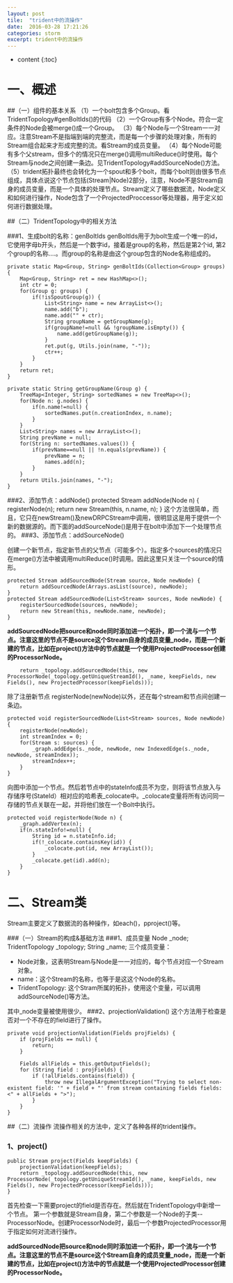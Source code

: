 ```yaml
---
layout: post
tile:  "trident中的流操作"
date:  2016-03-28 17:21:26
categories: storm 
excerpt: trident中的流操作
---
```


* content
{:toc}




# 一、概述


##（一）组件的基本关系
（1）一个bolt包含多个Group。看TridentTopology#genBoltIds()的代码
（2）一个Group有多个Node。符合一定条件的Node会被merge()成一个Group。
（3）每个Node与一个Stream一一对应。注意Stream不是指端到端的完整流，而是每一个步骤的处理对象，所有的Stream组合起来才形成完整的流。看Stream的成员变量。
（4）每个Node可能有多个父stream，但多个的情况只在merge()调用multiReduce()时使用。每个Stream与node之间创建一条边。见TridentTopology#addSourceNode()方法。
（5）trident拓扑最终也会转化为一个spout和多个bolt，而每个bolt则由很多节点组成，具体点说这个节点包括(Stream|Node)2部分，注意，Node不是Stream自身的成员变量，而是一个具体的处理节点。Stream定义了哪些数据流，Node定义和如何进行操作，Node包含了一个ProjectedProccessor等处理器，用于定义如何进行数据处理。

##（二）TridentTopology中的相关方法

###1、生成bolt的名称：genBoltIds
genBoltIds用于为bolt生成一个唯一的id，它使用字母b开头，然后是一个数字id，接着是group的名称，然后是第2个id, 第2个group的名称....。而group的名称是由这个group包含的Node名称组成的。

    private static Map<Group, String> genBoltIds(Collection<Group> groups) {
        Map<Group, String> ret = new HashMap<>();
        int ctr = 0;
        for(Group g: groups) {
            if(!isSpoutGroup(g)) {
                List<String> name = new ArrayList<>();
                name.add("b");
                name.add("" + ctr);
                String groupName = getGroupName(g);
                if(groupName!=null && !groupName.isEmpty()) {
                    name.add(getGroupName(g));                
                }
                ret.put(g, Utils.join(name, "-"));
                ctr++;
            }
        }
        return ret;
    }
    
    private static String getGroupName(Group g) {
        TreeMap<Integer, String> sortedNames = new TreeMap<>();
        for(Node n: g.nodes) {
            if(n.name!=null) {
                sortedNames.put(n.creationIndex, n.name);
            }
        }
        List<String> names = new ArrayList<>();
        String prevName = null;
        for(String n: sortedNames.values()) {
            if(prevName==null || !n.equals(prevName)) {
                prevName = n;
                names.add(n);
            }
        }
        return Utils.join(names, "-");
    }

###2、添加节点：addNode()
    protected Stream addNode(Node n) {
        registerNode(n);
        return new Stream(this, n.name, n);
    }
这个方法很简单，而且，它只在newStream()及newDRPCStream中调用，很明显这是用于提供一个新的数据源的。而下面的addSourceNode()是用于在bolt中添加下一个处理节点的。
###3、添加节点：addSourceNode()

创建一个新节点，指定新节点的父节点（可能多个）。指定多个sources的情况只在merge()方法中被调用multiReduce()时调用。因此这里只关注一个source的情形。

    protected Stream addSourcedNode(Stream source, Node newNode) {
        return addSourcedNode(Arrays.asList(source), newNode);
    }
    protected Stream addSourcedNode(List<Stream> sources, Node newNode) {
        registerSourcedNode(sources, newNode);
        return new Stream(this, newNode.name, newNode);
    }
**addSourcedNode把source和node同时添加进一个拓扑，即一个流与一个节点。注意这里的节点不是source这个Stream自身的成员变量_node，而是一个新建的节点，比如在project()方法中的节点就是一个使用ProjectedProcessor创建的ProcessorNode。**

        return _topology.addSourcedNode(this, new ProcessorNode(_topology.getUniqueStreamId(), _name, keepFields, new Fields(), new ProjectedProcessor(keepFields)));
除了注册新节点 registerNode(newNode)以外，还在每个stream和节点间创建一条边。
    
    protected void registerSourcedNode(List<Stream> sources, Node newNode) {
        registerNode(newNode);
        int streamIndex = 0;
        for(Stream s: sources) {
            _graph.addEdge(s._node, newNode, new IndexedEdge(s._node, newNode, streamIndex));
            streamIndex++;
        }        
    }
向图中添加一个节点。然后若节点中的stateInfo成员不为空，则将该节点放入与存储序号(StateId）相对应的哈希表_colocate中。_colocate变量将所有访问同一存储的节点关联在一起，并将他们放在一个Bolt中执行。

    protected void registerNode(Node n) {
        _graph.addVertex(n);
        if(n.stateInfo!=null) {
            String id = n.stateInfo.id;
            if(!_colocate.containsKey(id)) {
                _colocate.put(id, new ArrayList());
            }
            _colocate.get(id).add(n);
        }
    }

# 二、Stream类
Stream主要定义了数据流的各种操作，如each()，pproject()等。

###（一）Stream的构成&基础方法
###1、成员变量
    Node _node;
    TridentTopology _topology;
    String _name;
三个成员变量：
* Node对象，这表明Stream与Node是一一对应的，每个节点对应一个Stream对象。
* name：这个Stream的名称，也等于是这这个Node的名称。
* TridentTopology: 这个Stram所属的拓扑，使用这个变量，可以调用addSourceNode()等方法。

其中_node变量被使用很少。
###2、projectionValidation()
这个方法用于检查是否对一个不存在的field进行了操作。

    private void projectionValidation(Fields projFields) {
        if (projFields == null) {
            return;
        }

        Fields allFields = this.getOutputFields();
        for (String field : projFields) {
            if (!allFields.contains(field)) {
                throw new IllegalArgumentException("Trying to select non-existent field: '" + field + "' from stream containing fields fields: <" + allFields + ">");
            }
        }
    }

##（二）流操作
流操作相关的方法中，定义了各种各样的trident操作。

### 1、project()
    public Stream project(Fields keepFields) {
        projectionValidation(keepFields);
        return _topology.addSourcedNode(this, new ProcessorNode(_topology.getUniqueStreamId(), _name, keepFields, new Fields(), new ProjectedProcessor(keepFields)));
    }
首先检查一下需要project的field是否存在。然后就在TridentTopology中新增一个节点。
第一个参数就是Stream自身，第二个参数是一个Node的子类--ProcessorNode。创建ProcessorNode时，最后一个参数ProjectedProcessor用于指定如何对流进行操作。

**addSourcedNode把source和node同时添加进一个拓扑，即一个流与一个节点。注意这里的节点不是source这个Stream自身的成员变量_node，而是一个新建的节点，比如在project()方法中的节点就是一个使用ProjectedProcessor创建的ProcessorNode。**

